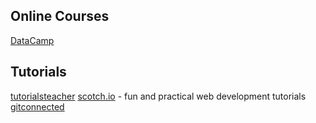 
## Online Courses
[DataCamp](https://www.datacamp.com/)

## Tutorials
[tutorialsteacher](https://www.tutorialsteacher.com/)
[scotch.io](https://scotch.io/) - fun and practical web development tutorials
[gitconnected](https://gitconnected.com/learn)
